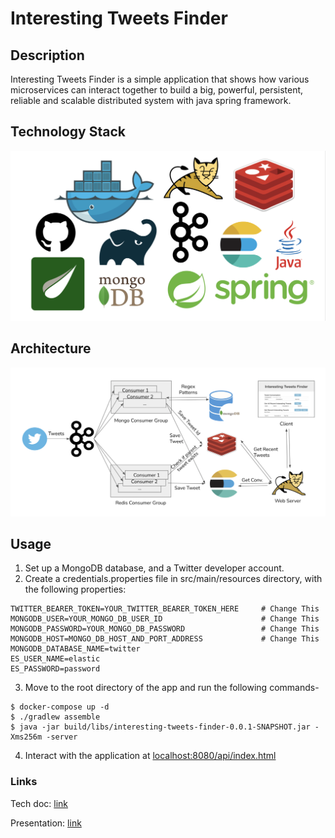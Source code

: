 # Interesting Tweets Finder

## Description
Interesting Tweets Finder is a simple application that shows how various microservices can interact together to build
a big, powerful, persistent, reliable and scalable distributed system with java spring framework. 

## Technology Stack

![Technology Stack](src/main/resources/static/tech-stack.png)

## Architecture

![Architecture](src/main/resources/static/architecture.png)

## Usage

1. Set up a MongoDB database, and a Twitter developer account.
2. Create a credentials.properties file in src/main/resources directory, with the following properties:

```
TWITTER_BEARER_TOKEN=YOUR_TWITTER_BEARER_TOKEN_HERE     # Change This
MONGODB_USER=YOUR_MONGO_DB_USER_ID                      # Change This
MONGODB_PASSWORD=YOUR_MONGO_DB_PASSWORD                 # Change This
MONGODB_HOST=MONGO_DB_HOST_AND_PORT_ADDRESS             # Change This
MONGODB_DATABASE_NAME=twitter
ES_USER_NAME=elastic
ES_PASSWORD=password
```

3. Move to the root directory of the app and run the following commands-

```
$ docker-compose up -d
$ ./gradlew assemble  
$ java -jar build/libs/interesting-tweets-finder-0.0.1-SNAPSHOT.jar -Xms256m -server
````

4. Interact with the application at <a href="http://localhost:8080/api/index.html"> localhost:8080/api/index.html</a>

### Links

Tech doc: <a href="https://docs.google.com/document/d/1GP690mSLOaMDeYF-XkLzxOhd7aCV53vrT5RbOGHJTl8/edit?usp=sharing"> link </a>

Presentation: <a href="https://1drv.ms/p/s!AobGxtMmAgz1ijosrPY5Br2K-DA-?e=KO2tO6"> link </a>



